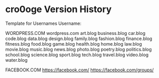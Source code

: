 cro0oge Version History
===============================================
Template for Usernames
Username:

WORDPRESS.COM
wordpress.com
art.blog
business.blog
car.blog
code.blog
data.blog
design.blog
family.blog
fashion.blog
finance.blog
fitness.blog
food.blog
game.blog
health.blog
home.blog
law.blog
movie.blog
music.blog
news.blog
photo.blog
poetry.blog
politics.blog
school.blog
science.blog
sport.blog
tech.blog
travel.blog
video.blog
water.blog

FACEBOOK.COM
https://facebook.com/
https://facebook.com/groups/
